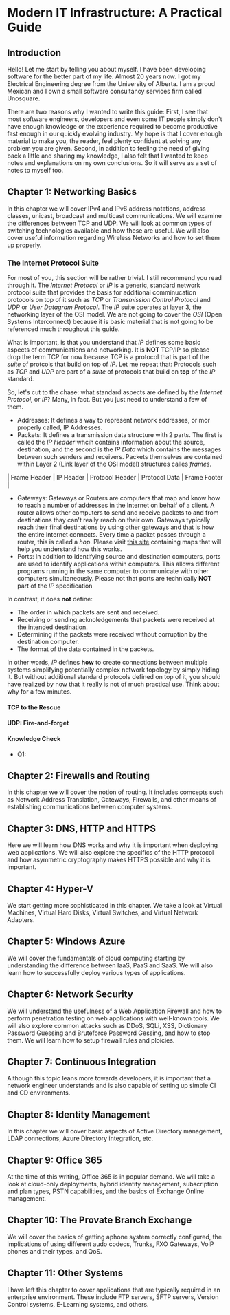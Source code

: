 # Modern IT Infrastructure: A Practical Guide

## Introduction

Hello! Let me start by telling you about myself. I have been developing software for the better part of my life. Almost 20 years now. 
I got my Electrical Engineering degree from the University of Alberta. I am a proud Mexican and I own a small software consultancy services firm called Unosquare.

There are two reasons why I wanted to write this guide: First, I see that most software engineers, developers and even some IT people 
simply don't have enough knowledge or the experience required to become productive fast enough in our quickly evolving industry. My hope is that I cover enough material to make you, the reader, feel plenty confident at solving any problem you are given. Second, in addition to feeling the need of giving back a little and sharing my knowledge, I also felt that I wanted to keep notes and explanations on my own conclusions. So it will serve as a set of notes to myself too.

## Chapter 1: Networking Basics

In this chapter we will cover IPv4 and IPv6 address notations, address classes, unicast, broadcast and multicast communications. We will
examine the differences between TCP and UDP. We will look at common types of switching technologies available and how these are useful.
We will also cover useful information regarding Wireless Networks and how to set them up properly.

### The Internet Protocol Suite

For most of you, this section will be rather trivial. I still recommend you read through it. The *Internet Protocol* or *IP* is a generic, standard network protocol suite that provides the basis for additional comminucation protocols on top of it such as *TCP* or *Transmission Control Protocol* and *UDP* or *User Datagram Protocol*. The *IP* suite operates at layer 3, the networking layer of the OSI model. We are not going to cover the *OSI* (Open Systems Interconnect) because it is basic material that is not going to be referenced much throughout this guide.

What is important, is that you understand that *IP* defines some basic aspects of communications and networking. It is **NOT** TCP/IP so please drop the term TCP for now because TCP is a protocol that is part of the *suite* of protcols that build on top of *IP*. Let me repeat that: Protocols such as *TCP* and *UDP* are part of a *suite* of protocols that build on **top** of the *IP* standard.

So, let's cut to the chase: what standard aspects are defined by the *Internet Protocol*, or *IP*? Many, in fact. But you just need to understand a few of them.

 - Addresses: It defines a way to represent network addresses, or mor properly called, IP Addresses.
 - Packets: It defines a transmission data structure with 2 parts. The first is called the *IP Header* whcih contains information about the source, destination, and the second is the *IP Data* which contains the messages between such senders and receivers. Packets themselves are contained within Layer 2 (Link layer of the OSI model) structures calles *frames*.
 
 | Frame Header | IP Header | Protocol Header | Protocol Data | Frame Footer |
 - Gateways: Gateways or Routers are computers that map and know how to reach a number of addresses in the Internet on behalf of a client. A router allows other computers to send and receive packets to and from destinations thay can't really reach on their own. Gateways typically reach their final destinations by using other gateways and that is how the entire Internet connects. Every time a packet passes through a router, this is called a *hop*. Please visit [this site](http://www.vox.com/a/internet-maps) containing maps that will help you understand how this works.
 - Ports: In addition to identifying source and destination computers, ports are used to identify applications within computers. This allows different programs running in the same computer to communicate with other computers simultaneously. Please not that ports are technically **NOT** part of the *IP* specification 

In contrast, it does **not** define:
 - The order in which packets are sent and received.
 - Receiving or sending acknoledgements that packets were received at the intended destination.
 - Determining if the packets were received without corruption by the destination computer.
 - The format of the data contained in the packets.
 
In other words, *IP* defines **how** to create connections between multiple systems simplifying potentially complex network topology by simply hiding it. But without additional standard protocols defined on top of it, you should have realized by now that it really is not of much practical use. Think about why for a few minutes.

#### TCP to the Rescue

#### UDP: Fire-and-forget

#### Knowledge Check

 - Q1: 

## Chapter 2: Firewalls and Routing

In this chapter we will cover the notion of routing. It includes comcepts such as Network Address Translation, Gateways, Firewalls, and other means of establishing communications between computer systems.

## Chapter 3: DNS, HTTP and HTTPS

Here we will learn how DNS works and why it is important when deploying web applications. We will also explore the specifics of the HTTP 
protocol and how asymmetric cryptography makes HTTPS possible and why it is important.

## Chapter 4: Hyper-V

We start getting more sophisticated in this chapter. We take a look at Virtual Machines, Virtual Hard Disks, Virtual Switches, and Virtual Network Adapters.

## Chapter 5: Windows Azure

We will cover the fundamentals of cloud computing starting by understanding the difference between IaaS, PaaS and SaaS. We will also learn how to successfully deploy various types of applications.

## Chapter 6: Network Security

We will understand the usefulness of a Web Application Firewall and how to perform penetration testing on web applications with well-known tools. We will also explore common attacks such as DDoS, SQLi, XSS, Dictionary Password Guessing and Bruteforce Password Gessing, and how to stop them. We will learn how to setup firewall rules and ploicies.

## Chapter 7: Continuous Integration

Although this topic leans more towards developers, it is important that a network engineer understands and is also capable of setting up
simple CI and CD environments.

## Chapter 8: Identity Management

In this chapter we will cover basic aspects of Active Directory management, LDAP connections, Azure Directory integration, etc.

## Chapter 9: Office 365

At the time of this writing, Office 365 is in popular demand. We will take a look at cloud-only deployments, hybrid identity management,
subscription and plan types, PSTN capabilities, and the basics of Exchange Online management.

## Chapter 10: The Provate Branch Exchange

We will cover the basics of getting aphone system correctly configured, the implications of using different audo codecs, Trunks, FXO
Gateways, VoIP phones and their types, and QoS.

## Chapter 11: Other Systems

I have left this chapter to cover applications that are typically required in an enterprise environment. These include FTP servers, 
SFTP servers, Version Control systems, E-Learning systems, and others. 
